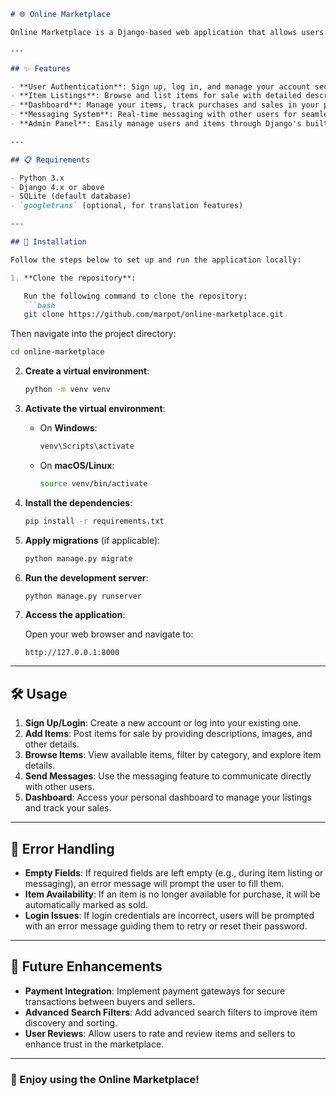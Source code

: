 

```markdown
# 🌐 Online Marketplace

Online Marketplace is a Django-based web application that allows users to buy and sell items, manage their accounts, and interact with other users through a messaging system.

---

## ✨ Features

- **User Authentication**: Sign up, log in, and manage your account securely.
- **Item Listings**: Browse and list items for sale with detailed descriptions, images, and pricing.
- **Dashboard**: Manage your items, track purchases and sales in your personal dashboard.
- **Messaging System**: Real-time messaging with other users for seamless communication.
- **Admin Panel**: Easily manage users and items through Django's built-in admin panel.

---

## 📋 Requirements

- Python 3.x
- Django 4.x or above
- SQLite (default database)
- `googletrans` (optional, for translation features)

---

## 🚀 Installation

Follow the steps below to set up and run the application locally:

1. **Clone the repository**:

   Run the following command to clone the repository:
   ```bash
   git clone https://github.com/marpot/online-marketplace.git
   ```

   Then navigate into the project directory:
   ```bash
   cd online-marketplace
   ```

2. **Create a virtual environment**:

   ```bash
   python -m venv venv
   ```

3. **Activate the virtual environment**:

   - On **Windows**:
     ```bash
     venv\Scripts\activate
     ```
   - On **macOS/Linux**:
     ```bash
     source venv/bin/activate
     ```

4. **Install the dependencies**:

   ```bash
   pip install -r requirements.txt
   ```

5. **Apply migrations** (if applicable):

   ```bash
   python manage.py migrate
   ```

6. **Run the development server**:

   ```bash
   python manage.py runserver
   ```

7. **Access the application**:

   Open your web browser and navigate to:
   ```
   http://127.0.0.1:8000
   ```

---

## 🛠 Usage

1. **Sign Up/Login**: Create a new account or log into your existing one.
2. **Add Items**: Post items for sale by providing descriptions, images, and other details.
3. **Browse Items**: View available items, filter by category, and explore item details.
4. **Send Messages**: Use the messaging feature to communicate directly with other users.
5. **Dashboard**: Access your personal dashboard to manage your listings and track your sales.

---

## 🐛 Error Handling

- **Empty Fields**: If required fields are left empty (e.g., during item listing or messaging), an error message will prompt the user to fill them.
- **Item Availability**: If an item is no longer available for purchase, it will be automatically marked as sold.
- **Login Issues**: If login credentials are incorrect, users will be prompted with an error message guiding them to retry or reset their password.

---

## 🔧 Future Enhancements

- **Payment Integration**: Implement payment gateways for secure transactions between buyers and sellers.
- **Advanced Search Filters**: Add advanced search filters to improve item discovery and sorting.
- **User Reviews**: Allow users to rate and review items and sellers to enhance trust in the marketplace.

---

### 🎉 Enjoy using the Online Marketplace!
```